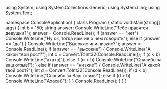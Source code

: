 using System;
using System.Collections.Generic;
using System.Linq;
using System.Text;

namespace ConsoleApplication1
{
    class Program
    {
        static void Main(string[] args)
        {
            int b = 150;
            string answer;
            Console.WriteLine("Тебе нравятся девушки?");
            answer = Console.ReadLine();
            if (answer == "нет")
                Console.WriteLine("Ну ок, тогда нам не о чем говорить");
            else if (answer == "да")
            {
                Console.WriteLine("Высокие или низкие?");
                answer = Console.ReadLine();
                if (answer == "высокие")
                {
                    Console.WriteLine("А какой твой рост?");
                    int c = Convert.ToInt32(Console.ReadLine());
                    if (c < b)
                        Console.WriteLine("ахаха)");
                    else if (c > b)
                        Console.WriteLine("Спасибо за ваш отзыв!");
                }
                else if (answer == "низкие")
                {
                    Console.WriteLine("А какой твой рост?");
                    int d = Convert.ToInt32(Console.ReadLine());
                    if (d < b)
                        Console.WriteLine("Спасибо за Ваш отзыв!");
                    else if (d > b)
                        Console.WriteLine("Ахаха))");
                }
            }
            Console.ReadLine();
        }
    }
}
